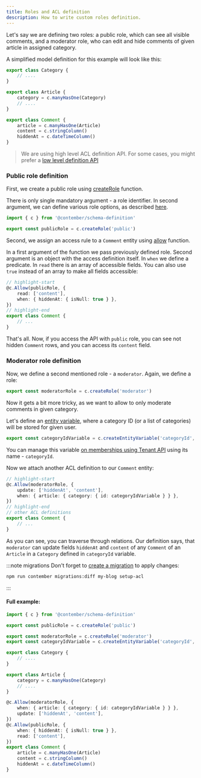 ```yaml
---
title: Roles and ACL definition
description: How to write custom roles definition.
---
```


Let's say we are defining two roles: a public role, which can see all visible comments, and a moderator role, who can edit and hide comments of given article in assigned category.

A simplified model definition for this example will look like this:

```typescript
export class Category {
	// ....
}

export class Article {
	category = c.manyHasOne(Category)
	// ....
}

export class Comment {
	article = c.manyHasOne(Article)
	content = c.stringColumn()
	hiddenAt = c.dateTimeColumn()
}
```

> We are using high level ACL definition API. For some cases, you might prefer a [low level definition API](/reference/engine/schema/acl.md#low-level-definition)

### Public role definition

First, we create a public role using [createRole](/reference/engine/schema/acl.md#create-role) function.

There is only single mandatory argument - a role identifier. In second argument, we can define various role options, as described [here](/reference/engine/schema/acl.md#create-role).

```typescript
import { c } from '@contember/schema-definition'

export const publicRole = c.createRole('public')
```

Second, we assign an access rule to a `Comment` entity using [allow](/reference/engine/schema/acl.md#allow) function.

In a first argument of the function we pass previously defined role. Second argument is an object with the access definition itself.
In `when` we define a predicate. In `read` there is an array of accessible fields. You can also use `true` instead of an array to make all fields accessible:

```typescript
// highlight-start
@c.Allow(publicRole, {
	read: ['content'],
	when: { hiddenAt: { isNull: true } },
})
// highlight-end
export class Comment {
	// ...
}
```

That's all. Now, if you access the API with `public` role, you can see not hidden `Comment` rows, and you can access its `content` field.

### Moderator role definition

Now, we define a second mentioned role - a `moderator`. Again, we define a role:

```typescript
export const moderatorRole = c.createRole('moderator')
```

Now it gets a bit more tricky, as we want to allow to only moderate comments in given category.

Let's define an [entity variable](#entity-variable), where a category ID (or a list of categories) will be stored for given user.

```typescript
export const categoryIdVariable = c.createEntityVariable('categoryId', 'Category', moderatorRole)
```

You can manage this variable [on memberships using Tenant API](/reference/engine/tenant/memberships.md) using its name - `categoryId`.

Now we attach another ACL definition to our `Comment` entity:

```typescript
// highlight-start
@c.Allow(moderatorRole, {
	update: ['hiddenAt', 'content'],
	when: { article: { category: { id: categoryIdVariable } } },
})
// highlight-end
// other ACL definitions
export class Comment {
	// ...
}
```

As you can see, you can traverse through relations. Our definition says, that `moderator` can update fields `hiddenAt` and `content` of any `Comment` of an `Article` in a `Category` defined in `categoryId` variable.

:::note migrations
Don't forget to [create a migration](/reference/engine/migrations/basics.md) to apply changes:
```bash
npm run contember migrations:diff my-blog setup-acl
```
:::

#### Full example:
```typescript
import { c } from '@contember/schema-definition'

export const publicRole = c.createRole('public')

export const moderatorRole = c.createRole('moderator')
export const categoryIdVariable = c.createEntityVariable('categoryId', 'Category', moderatorRole)

export class Category {
	// ....
}

export class Article {
	category = c.manyHasOne(Category)
	// ....
}

@c.Allow(moderatorRole, {
	when: { article: { category: { id: categoryIdVariable } } },
	update: ['hiddenAt', 'content'],
})
@c.Allow(publicRole, {
	when: { hiddenAt: { isNull: true } },
	read: ['content'],
})
export class Comment {
	article = c.manyHasOne(Article)
	content = c.stringColumn()
	hiddenAt = c.dateTimeColumn()
}

```
